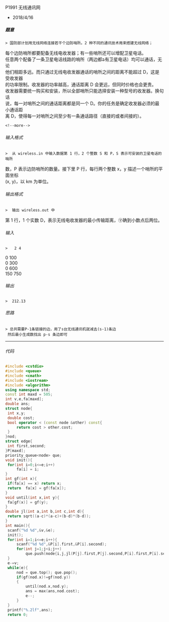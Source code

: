 P1991 无线通讯网
* 2018/4/16

 ##### 题意  
    > 国防部计划用无线网络连接若干个边防哨所。2 种不同的通讯技术用来搭建无线网络；  
每个边防哨所都要配备无线电收发器；有一些哨所还可以增配卫星电话。  
任意两个配备了一条卫星电话线路的哨所（两边都ᤕ有卫星电话）均可以通话，无论  
他们相距多远。而只通过无线电收发器通话的哨所之间的距离不能超过 D，这是受收发器  
的功率限制。收发器的功率越高，通话距离 D 会更远，但同时价格也会更贵。  
收发器需要统一购买和安装，所以全部哨所只能选择安装一种型号的收发器。换句话  
说，每一对哨所之间的通话距离都是同一个 D。你的任务是确定收发器必须的最小通话距  
离 D，使得每一对哨所之间至少有一条通话路径（直接的或者间接的）。
    
    <!--more-->

 ###### 输入格式
    >  从 wireless.in 中输入数据第 1 行，2 个整数 S 和 P，S 表示可安装的卫星电话的哨所  
数，P 表示边防哨所的数量。接下里 P 行，每行两个整数 x，y 描述一个哨所的平面坐标  
(x, y)，以 km 为单位。

 ######  输出格式  
    >  输出 wireless.out 中  
第 1 行，1 个实数 D，表示无线电收发器的最小传输距离，㋮确到小数点后两位。

 ######  输入  
    >   2 4  
0 100  
0 300  
0 600  
150 750 

 ######  输出
    >  212.13

 ###### 思路  
    > 总共需要P-1条链接的边，用了s台无线通讯机就减去(s-1)条边  
     然后最小生成数找出 p-s 条边即可
---       
 ###### 代码
      
   ```cpp
#include <cstdio>
#include <queue>
#include <cmath>
#include <iostream>
#include <algorithm>
using namespace std;
const int maxd = 505;
int v,e,fa[maxd];
double ans;
struct node{
    int x,y;
    double cost;
    bool operator < (const node &other) const{
        return cost > other.cost;
    }
}nod;
struct edge{
    int first,second;
}P[maxd];
priority_queue<node> que;
void init(){
    for(int i=0;i<=e;i++)
        fa[i] = i;
}
int gf(int x){
    if(fa[x] == x) return x;
    return  fa[x] = gf(fa[x]);
}
void until(int x,int y){
    fa[gf(x)] = gf(y);
}
double jl(int a,int b,int c,int d){
    return sqrt((a-c)*(a-c)+(b-d)*(b-d));
}
int main(){
    scanf("%d %d",&v,&e);
    init();
    for(int i=1;i<=e;i++){
        scanf("%d %d",&P[i].first,&P[i].second);
        for(int j=1;j<i;j++)
            que.push(node{i,j,jl(P[j].first,P[j].second,P[i].first,P[i].second)});
    }
    e-=v;
    while(e){
        nod = que.top(); que.pop();
        if(gf(nod.x)!=gf(nod.y))
        {
            until(nod.x,nod.y);
            ans = max(ans,nod.cost);
            e--;
        }
    }
    printf("%.2lf",ans);
    return 0;
 ```